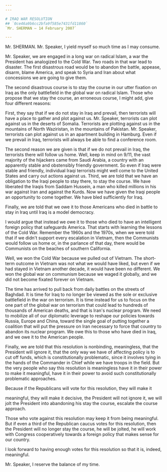 ```yaml
---
---

# IRAQ WAR RESOLUTION
## `0ce46a9b6cc2bfa9f585e7431fd11860`
`Mr. SHERMAN — 14 February 2007`

---
```



Mr. SHERMAN. Mr. Speaker, I yield myself so much time as I may 
consume.

Mr. Speaker, we are engaged in a long war on radical Islam, a war the 
President has analogized to the Cold War. Two roads in that war lead to 
disaster. The first disastrous road would be to abandon the battle, 
appease, disarm, blame America, and speak to Syria and Iran about what 
concessions we are going to give them.

The second disastrous course is to stay the course in our utter 
fixation on Iraq as the only battlefield in the global war on radical 
Islam. Those who propose that we stay the course, an erroneous course, 
I might add, give four different reasons:

First, they say that if we do not stay in Iraq and prevail, then 
terrorists will have a place to gather and plot against us. Mr. 
Speaker, terrorists can plot against us in the deserts of Somalia. 
Terrorists are plotting against us in the mountains of North 
Waziristan, in the mountains of Pakistan. Mr. Speaker, terrorists can 
plot against us in an apartment building in Hamburg. Even if we prevail 
in Iraq, terrorists will always be able to find a conference room.

The second reason we are given is that if we do not prevail in Iraq, 
the terrorists there will follow us home. Well, keep in mind on 9/11, 
the vast majority of the hijackers came from Saudi Arabia, a country 
with an apparently stable and obstensibly friendly government. So even 
if Iraq were stable and friendly, individual Iraqi terrorists might 
well come to the United States and carry out actions against us. Third, 
we are told that we have an obligation to the Iraqi people to stay 
there, to stay the course. We have liberated the Iraqis from Saddam 
Hussein, a man who killed millions in his war against Iran and against 
the Kurds. Now we have given the Iraqi people an opportunity to come 
together. We have bled sufficiently for Iraq.

Finally, we are told that we owe it to those Americans who died in 
battle to stay in Iraq until Iraq is a model democracy.



I would argue that instead we owe it to those who died to have an 
intelligent foreign policy that safeguards America. That starts with 
learning the lessons of the Cold War. Remember the 1960s and the 1970s, 
when we were told that if we didn't support every escalation in 
Vietnam, then the Communists would follow us home or, in the parlance 
of that day, there would be Communists on the beaches of southern 
California.

Well, we won the Cold War because we pulled out of Vietnam. The 
short-term outcome in Vietnam was not what we would have liked, but 
even if we had stayed in Vietnam another decade, it would have been no 
different. We won the global war on communism because we waged it 
globally, and we did not become fixated forever on Vietnam.

The time has arrived to pull back from daily battles on the streets 
of Baghdad. It is time for Iraq to no longer be viewed as the sole or 
exclusive battlefield in the war on terrorism. It is time instead for 
us to focus on the one part of the global war on terrorism that could 
lead to hundreds of thousands of American deaths, and that is Iran's 
nuclear program. We need to mobilize all of our diplomatic leverage to 
reshape our policies towards Russia, Europe and China, toward the 
single goal of putting together a coalition that will put the pressure 
on Iran necessary to force that country to abandon its nuclear program. 
We owe this to those who have died in Iraq, and we owe it to the 
American people.

Finally, we are told that this resolution is nonbinding, meaningless, 
that the President will ignore it, that the only way we have of 
affecting policy is to cut off funds, which is constitutionally 
problematic, since it involves tying in the hands of the Commander in 
Chief while we have troops in the field. But the very people who say 
this resolution is meaningless have it in their power to make it 
meaningful, have it in their power to avoid such constitutionally 
problematic approaches.

Because if the Republicans will vote for this resolution, they will 
make it


meaningful, they will make it decisive, the President will not ignore 
it, we will jolt the President into abandoning his stay the course, 
escalate the course approach.

Those who vote against this resolution may keep it from being 
meaningful. But if even a third of the Republican caucus votes for this 
resolution, then the President will no longer stay the course, he will 
be jolted, he will work with Congress cooperatively towards a foreign 
policy that makes sense for our country.

I look forward to having enough votes for this resolution so that it 
is, indeed, meaningful.

Mr. Speaker, I reserve the balance of my time.
